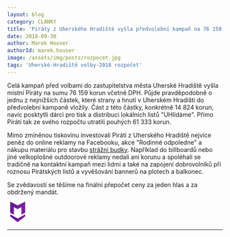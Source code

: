 ```yaml
---
layout: blog
category: CLANKY
title: 'Piráty z Uherského Hradiště vyšla předvolební kampaň na 76 159 korun'
date: 2018-09-30
author: Marek Houser
authorId: marek.houser
image: /assets/img/posts/rozpocet.jpg
tags: 'Uherské-Hradiště volby-2018 rozpočet'
---
```

Celá kampaň před volbami do zastupitelstva města Uherské Hradiště vyšla místní Piráty na sumu 76 159 korun včetně DPH. Půjde pravděpodobně o jednu z nejnižších částek, které strany a hnutí v Uherském Hradišti do předvolební kampaně vložily. Část z této částky, konkrétně 14 824 korun, navíc posktytli dárci pro tisk a distribuci lokálních listů "UHlídáme". Přímo Piráti tak ze svého rozpočtu utratili pouhých 61 333 korun.

Mimo zmíněnou tiskovinu investovali Piráti z Uherského Hradiště nejvíce peněz do online reklamy na Facebooku, akce "Rodinné odpoledne" a nákupu materiálu pro stavbu <a href="https://uh.pirati.cz/aktuality/piratska-strazni-budka-na-namesti.html" target="_blank">strážní budky</a>. Například do billboardů nebo jiné velkoplošné outdoorové reklamy nedali ani korunu a spoléhali se tradičně na kontaktní kampaň mezi lidmi a také na zapojení dobrovolníků při roznosu Pirátských listů a vyvěšování bannerů na plotech a balkonec.

Se zvědavostí se těšíme na finální přepočet ceny za jeden hlas a za obdržený mandát.

![rozpocet2018](https://github.com/adam-p/markdown-here/raw/master/src/common/images/icon48.png "Rozpočet kampaně 2018 - Piráti UH")

- - -

